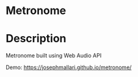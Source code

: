 # Metronome 

# Description
Metronome built using Web Audio API

Demo: https://josephmallari.github.io/metronome/
